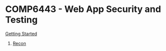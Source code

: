 # COMP6443 - Web App Security and Testing

[Getting Started](notes/00_Getting-Started.md)

1. [Recon](notes/01_Recon.md)

